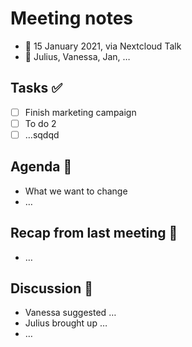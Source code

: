 # Meeting notes

* 📅 15 January 2021, via Nextcloud Talk
* 👥 Julius, Vanessa, Jan, …

## Tasks ✅

* [ ] Finish marketing campaign
* [ ] To do 2
* [ ] …sqdqd

## Agenda 📑

* What we want to change
* …

## Recap from last meeting 🔁

* …

## Discussion 💬

* Vanessa suggested …
* Julius brought up …
* …